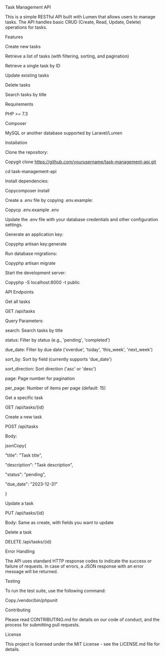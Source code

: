Task Management API

This is a simple RESTful API built with Lumen that allows users to manage tasks. The API handles basic CRUD (Create, Read, Update, Delete) operations for tasks.

Features

Create new tasks

Retrieve a list of tasks (with filtering, sorting, and pagination)

Retrieve a single task by ID

Update existing tasks

Delete tasks

Search tasks by title

Requirements

PHP >= 7.3

Composer

MySQL or another database supported by Laravel/Lumen

Installation

Clone the repository:

Copygit clone https://github.com/yourusername/task-management-api.git

cd task-management-api

Install dependencies:

Copycomposer install

Create a .env file by copying .env.example:

Copycp .env.example .env

Update the .env file with your database credentials and other configuration settings.

Generate an application key:

Copyphp artisan key:generate

Run database migrations:

Copyphp artisan migrate

Start the development server:

Copyphp -S localhost:8000 -t public

API Endpoints

Get all tasks

GET /api/tasks

Query Parameters:

search: Search tasks by title

status: Filter by status (e.g., 'pending', 'completed')

due\_date: Filter by due date ('overdue', 'today', 'this\_week', 'next\_week')

sort\_by: Sort by field (currently supports 'due\_date')

sort\_direction: Sort direction ('asc' or 'desc')

page: Page number for pagination

per\_page: Number of items per page (default: 15)

Get a specific task

GET /api/tasks/{id}

Create a new task

POST /api/tasks

Body:

jsonCopy{

"title": "Task title",

"description": "Task description",

"status": "pending",

"due\_date": "2023-12-31"

}

Update a task

PUT /api/tasks/{id}

Body: Same as create, with fields you want to update

Delete a task

DELETE /api/tasks/{id}

Error Handling

The API uses standard HTTP response codes to indicate the success or failure of requests. In case of errors, a JSON response with an error message will be returned.

Testing

To run the test suite, use the following command:

Copy./vendor/bin/phpunit

Contributing

Please read CONTRIBUTING.md for details on our code of conduct, and the process for submitting pull requests.

License

This project is licensed under the MIT License - see the LICENSE.md file for details.